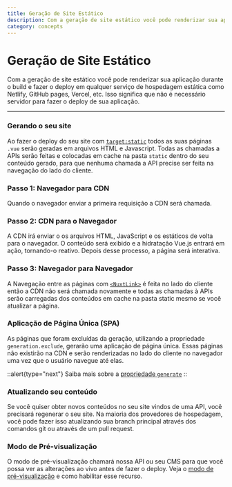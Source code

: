 ```yaml
---
title: Geração de Site Estático
description: Com a geração de site estático você pode renderizar sua aplicação durante o build e fazer o deploy em qualquer serviço de hospedagem estática como Netlify, GitHub pages, Vercel, etc. Isso significa que não é necessário servidor para fazer o deploy de sua aplicação.
category: concepts
---
```


# Geração de Site Estático

Com a geração de site estático você pode renderizar sua aplicação durante o build e fazer o deploy em qualquer serviço de hospedagem estática como Netlify, GitHub pages, Vercel, etc. Isso significa que não é necessário servidor para fazer o deploy de sua aplicação.

---

### Gerando o seu site

Ao fazer o deploy do seu site com [`target:static`](/docs/features/deployment-targets#static-hosting) todos as suas páginas `.vue` serão geradas em arquivos HTML e Javascript. Todas as chamadas a APIs serão feitas e colocadas em cache na pasta `static` dentro do seu conteúdo gerado, para que nenhuma chamada a API precise ser feita na navegação do lado do cliente.

### Passo 1: Navegador para CDN

Quando o navegador enviar a primeira requisição a CDN será chamada.

### Passo 2: CDN para o Navegador

A CDN irá enviar o os arquivos HTML, JavaScript e os estáticos de volta para o navegador. O conteúdo será exibido e a hidratação Vue.js entrará em ação, tornando-o reativo. Depois desse processo, a página será interativa.

### Passo 3: Navegador para Navegador

A Navegação entre as páginas com [`<NuxtLink>`](/docs/features/nuxt-components#the-nuxtlink-component) é feita no lado do cliente então a CDN não será chamada novamente e todas as chamadas à APIs serão carregadas dos conteúdos em cache na pasta static mesmo se você atualizar a página.

### Aplicação de Página Única (SPA)

As páginas que foram excluídas da geração, utilizando a propriedade `generation.exclude`, gerarão uma aplicação de página única. Essas páginas não existirão na CDN e serão renderizadas no lado do cliente no navegador uma vez que o usuário navegue até elas.

::alert{type="next"}
Saiba mais sobre a [propriedade `generate`](/docs/configuration-glossary/configuration-generate#exclude)
::

### Atualizando seu conteúdo

Se você quiser obter novos conteúdos no seu site vindos de uma API, você precisará regenerar o seu site. Na maioria dos provedores de hospedagem, você pode fazer isso atualizando sua branch principal através dos comandos git ou através de um pull request.

### Modo de Pré-visualização

O modo de pré-visualização chamará nossa API ou seu CMS para que você possa ver as alterações ao vivo antes de fazer o deploy. Veja o [modo de pré-visualização](/docs/features/live-preview) e como habilitar esse recurso.
